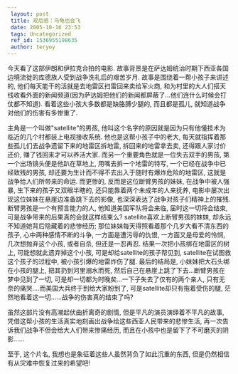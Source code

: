 ```yaml
---
 layout: post
 title: 观后感：乌龟也会飞
 date: 2005-10-16 23:53
 tags: Uncategorized
 ref_id: 1536955198635
 author: teryoy
---
```

今天看了这部伊朗和伊拉克合拍的电影. 故事背景是在萨达姆统治时期下西亚各国边境流徙的库德族人受到战争洗礼后的艰苦岁月. 故事是围绕着一帮小孩子来讲述的,
他们每天能干的活就是去地雷区扫雷回来卖给军火商,
和为村里的大人们搭天线收看外面的新闻频道(因为萨达姆把他们的新闻都屏蔽了...他们连什么时候会打仗都不知道). 看着这些小孩大多数都是缺胳膊少腿的,
而且都是孤儿, 就知道战争对他们的伤害有多惨重了.

主角是一个叫做"satellite"的男孩, 他叫这个名字的原因就是因为只有他懂技术为临近的几个村都装上电视接收系统. 他也是这帮小孩子中的老大,
每天就指挥着那些孤儿们去战争遗留下来的地雷区拆地雷, 拆回来的地雷拿去卖, 还得跟人家讨价还价, 赚了钱回来才可以养活大家.
而另一个重要角色就是一位失去双手的男孩, 第一个出场镜头便是他趴在草地上, 用嘴去拆一个地雷的特写, 一个已经在战争中已经致残的男孩,
却还要为生计而不得不去出入于随时有爆炸危险的地雷区, 这就是战争给人们所带来的命运. 而更惨的, 反而是这位断臂男孩的妹妹, 在战争中被人强暴,
生下来的孩子又双眼半瞎的, 还只能靠着两个未成年的人来抚养, 电影中屡次出现这位妹妹在悬崖边准备跳下去的影像, 也深深表达了战争对孩子们精神上的摧残.
断臂男孩是一个有预言能力的人, 他知道美国军队将会来临, 届时这一切将会结束,可是战争带来的后果真的会就这样结束么?
satellite喜欢上断臂男孩的妹妹, 却永远不知道她背后隐藏着的悲惨经历; 那位妹妹每天得照看着那个几岁大看不清东西的孩子, 心中两种感情不断的斗争,
一方面是遭污辱的仇恨, 一方面又是母爱的怜悯, 几次想抛弃这个小孩, 或者自杀, 但还是一忍再忍. 结果一次把小孩绑在地雷区的树上,
可能想就此遗弃掉这个小孩, 可是却给satellite的孩子帮见到, satellite在试图救这个孩子的过程中, 被小孩引爆的地雷炸伤了腿.
最后的结局是, 小妹妹把大石头绑在小孩的腿上, 把其扔到河里溺水而死, 然后自己在悬崖上跳了下去...断臂男孩在梦中见到了一切,
可是却一切都为时晚矣...一下子失去了仅有的两个亲人, 只有无奈的痛哭....而美国大兵终于到给大家盼到了, 可是satellite却只有拖着受伤的腿,
茫然地看着这一切......战争的伤害真的结束了吗?

虽然这部片没有高潮起伏曲折离奇的剧情, 但是平凡的演员演绎着不平凡的故事, 凭借这帮小孩的生活真实地刻画出战争给这些西亚人民带来的悲惨生活,
再一次告诉我们战争不但会给大人们带来惨痛经历, 而且在小孩中也是留下了不可磨灭的阴影......

至于, 这个片名, 我想也是象征着这些人虽然背负了如此沉重的东西, 但是仍然相信有从灾难中恢复过来的希望吧!

